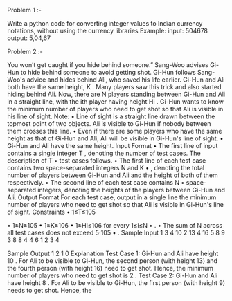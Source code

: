 Problem 1 :- 

Write a python code for converting integer values to Indian currency notations, without
using the currency libraries
Example:
input: 504678
output: 5,04,67

Problem 2 :- 

You won’t get caught if you hide behind someone.”
Sang-Woo advises Gi-Hun to hide behind someone to avoid getting shot.
Gi-Hun follows Sang-Woo's advice and hides behind Ali, who saved his life earlier. Gi-Hun and Ali
both have the same height, K
. Many players saw this trick and also started hiding behind Ali.
Now, there are N
players standing between Gi-Hun and Ali in a straight line, with the ith player having height Hi
. Gi-Hun wants to know the minimum number of players who need to get shot so that Ali is visible
in his line of sight.
Note:
• Line of sight is a straight line drawn between the topmost point of two objects. Ali is visible
to Gi-Hun if nobody between them crosses this line.
• Even if there are some players who have the same height as that of Gi-Hun and Ali, Ali will
be visible in Gi-Hun's line of sight.
• Gi-Hun and Ali have the same height.
Input Format
• The first line of input contains a single integer T
, denoting the number of test cases. The description of T
• test cases follows.
• The first line of each test case contains two space-separated integers N and K
• , denoting the total number of players between Gi-Hun and Ali and the height of both of
them respectively.
• The second line of each test case contains N
• space-separated integers, denoting the heights of the players between Gi-Hun and Ali.
Output Format
For each test case, output in a single line the minimum number of players who need to get shot so
that Ali is visible in Gi-Hun's line of sight.
Constraints
• 1≤T≤105

• 1≤N≤105
• 1≤K≤106
• 1≤Hi≤106 for every 1≤i≤N
• .
• The sum of N across all test cases does not exceed 5⋅105
• .
Sample Input 1
3
4 10
2 13 4 16
5 8
9 3 8 8 4
4 6
1 2 3 4

Sample Output 1
2
1
0
Explanation
Test Case 1: Gi-Hun and Ali have height 10
. For Ali to be visible to Gi-Hun, the second person (with height 13) and the fourth person (with
height 16) need to get shot. Hence, the minimum number of players who need to get shot is 2
.
Test Case 2: Gi-Hun and Ali have height 8
. For Ali to be visible to Gi-Hun, the first person (with height 9) needs to get shot. Hence, the
